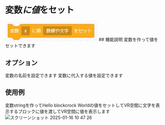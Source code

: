 # 変数*に値*をセット

<img src="./../images/control/control_assi.jpg" width="300">
## 機能説明
変数を作って値をセットできます

## オプション
変数の名前を設定できます 変数に代入する値を設定できます

## 使用例
変数stringを作ってHello blockcrock Worldの値をセットしてVR空間に文字を表示するブロックに値を渡してVR空間に値を表示します  
<img width="544" alt="スクリーンショット 2025-01-16 10 47 26" src="https://github.com/user-attachments/assets/7a8e37b2-eebe-4bcf-b32a-cf45b729ad7e" />
